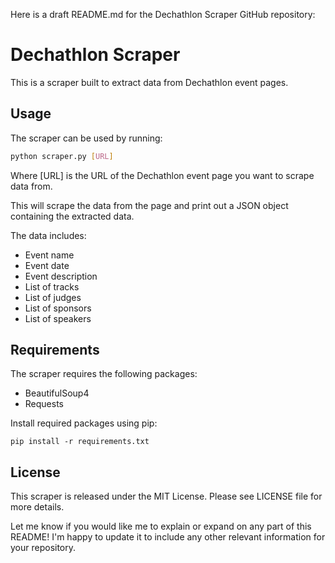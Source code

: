 Here is a draft README.md for the Dechathlon Scraper GitHub repository:

# Dechathlon Scraper

This is a scraper built to extract data from Dechathlon event pages.

## Usage

The scraper can be used by running:

```bash
python scraper.py [URL]
```

Where [URL] is the URL of the Dechathlon event page you want to scrape data from. 

This will scrape the data from the page and print out a JSON object containing the extracted data.

The data includes:

- Event name
- Event date 
- Event description
- List of tracks
- List of judges
- List of sponsors
- List of speakers

## Requirements

The scraper requires the following packages:

- BeautifulSoup4
- Requests

Install required packages using pip:

```
pip install -r requirements.txt 
```

## License

This scraper is released under the MIT License. Please see LICENSE file for more details.

Let me know if you would like me to explain or expand on any part of this README! I'm happy to update it to include any other relevant information for your repository.
